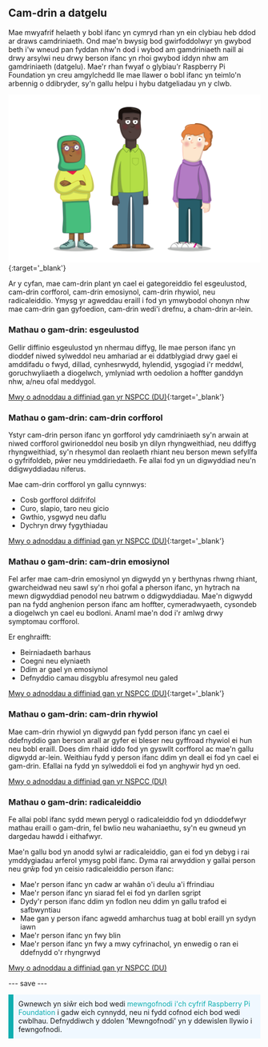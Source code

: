 ## Cam-drin a datgelu

Mae mwyafrif helaeth y bobl ifanc yn cymryd rhan yn ein clybiau heb ddod ar draws camdriniaeth. Ond mae'n bwysig bod gwirfoddolwyr yn gwybod beth i'w wneud pan fyddan nhw'n dod i wybod am gamdriniaeth naill ai drwy arsylwi neu drwy berson ifanc yn rhoi gwybod iddyn nhw am gamdriniaeth (datgelu). Mae'r rhan fwyaf o glybiau'r Raspberry Pi Foundation yn creu amgylchedd lle mae llawer o bobl ifanc yn teimlo'n arbennig o ddibryder, sy'n gallu helpu i hybu datgeliadau yn y clwb.

![Tri o bobl ifanc yn sefyll.](images/7-Diverse-Mix.png){:target='_blank'}

Ar y cyfan, mae cam-drin plant yn cael ei gategoreiddio fel esgeulustod, cam-drin corfforol, cam-drin emosiynol, cam-drin rhywiol, neu radicaleiddio. Ymysg yr agweddau eraill i fod yn ymwybodol ohonyn nhw mae cam-drin gan gyfoedion, cam-drin wedi'i drefnu, a cham-drin ar-lein.

### Mathau o gam-drin: esgeulustod

Gellir diffinio esgeulustod yn nhermau diffyg, lle mae person ifanc yn dioddef niwed sylweddol neu amhariad ar ei ddatblygiad drwy gael ei amddifadu o fwyd, dillad, cynhesrwydd, hylendid, ysgogiad i'r meddwl, goruchwyliaeth a diogelwch, ymlyniad wrth oedolion a hoffter ganddyn nhw, a/neu ofal meddygol.

[Mwy o adnoddau a diffiniad gan yr NSPCC (DU)](https://www.nspcc.org.uk/what-is-child-abuse/types-of-abuse/neglect/){:target='_blank'}

### Mathau o gam-drin: cam-drin corfforol

Ystyr cam-drin person ifanc yn gorfforol ydy camdriniaeth sy'n arwain at niwed corfforol gwirioneddol neu bosib yn dilyn rhyngweithiad, neu ddiffyg rhyngweithiad, sy'n rhesymol dan reolaeth rhiant neu berson mewn sefyllfa o gyfrifoldeb, pŵer neu ymddiriedaeth. Fe allai fod yn un digwyddiad neu'n ddigwyddiadau niferus.

Mae cam-drin corfforol yn gallu cynnwys:

* Cosb gorfforol ddifrifol
* Curo, slapio, taro neu gicio
* Gwthio, ysgwyd neu daflu
* Dychryn drwy fygythiadau

[Mwy o adnoddau a diffiniad gan yr NSPCC (DU)](https://www.nspcc.org.uk/what-is-child-abuse/types-of-abuse/physical-abuse/){:target='_blank'}

### Mathau o gam-drin: cam-drin emosiynol

Fel arfer mae cam-drin emosiynol yn digwydd yn y berthynas rhwng rhiant, gwarcheidwad neu sawl sy'n rhoi gofal a pherson ifanc, yn hytrach na mewn digwyddiad penodol neu batrwm o ddigwyddiadau. Mae'n digwydd pan na fydd anghenion person ifanc am hoffter, cymeradwyaeth, cysondeb a diogelwch yn cael eu bodloni. Anaml mae'n dod i'r amlwg drwy symptomau corfforol.

Er enghraifft:

* Beirniadaeth barhaus
* Coegni neu elyniaeth
* Ddim ar gael yn emosiynol
* Defnyddio camau disgyblu afresymol neu galed

[Mwy o adnoddau a diffiniad gan yr NSPCC (DU)](https://www.nspcc.org.uk/what-is-child-abuse/types-of-abuse/emotional-abuse/){:target='_blank'}

### Mathau o gam-drin: cam-drin rhywiol

Mae cam-drin rhywiol yn digwydd pan fydd person ifanc yn cael ei ddefnyddio gan berson arall ar gyfer ei bleser neu gyffroad rhywiol ei hun neu bobl eraill. Does dim rhaid iddo fod yn gyswllt corfforol ac mae'n gallu digwydd ar-lein. Weithiau fydd y person ifanc ddim yn deall ei fod yn cael ei gam-drin. Efallai na fydd yn sylweddoli ei fod yn anghywir hyd yn oed.

[Mwy o adnoddau a diffiniad gan yr NSPCC (DU)](https://www.nspcc.org.uk/what-is-child-abuse/types-of-abuse/child-sexual-abuse/)

### Mathau o gam-drin: radicaleiddio

Fe allai pobl ifanc sydd mewn perygl o radicaleiddio fod yn ddioddefwyr mathau eraill o gam-drin, fel bwlio neu wahaniaethu, sy'n eu gwneud yn dargedau hawdd i eithafwyr.

Mae'n gallu bod yn anodd sylwi ar radicaleiddio, gan ei fod yn debyg i rai ymddygiadau arferol ymysg pobl ifanc. Dyma rai arwyddion y gallai person neu grŵp fod yn ceisio radicaleiddio person ifanc:

- Mae'r person ifanc yn cadw ar wahân o'i deulu a'i ffrindiau
- Mae'r person ifanc yn siarad fel ei fod yn darllen sgript
- Dydy'r person ifanc ddim yn fodlon neu ddim yn gallu trafod ei safbwyntiau
- Mae gan y person ifanc agwedd amharchus tuag at bobl eraill yn sydyn iawn
- Mae'r person ifanc yn fwy blin
- Mae'r person ifanc yn fwy a mwy cyfrinachol, yn enwedig o ran ei ddefnydd o'r rhyngrwyd

[Mwy o adnoddau a diffiniad gan yr NSPCC (DU)](https://www.nspcc.org.uk/keeping-children-safe/reporting-abuse/dedicated-helplines/protecting-children-from-radicalisation/)

--- save ---

<p style="border-left: solid; border-width:10px; border-color: #0faeb0; background-color: aliceblue; padding: 10px;">
Gwnewch yn siŵr eich bod wedi <span style="color: #0faeb0">mewngofnodi i'ch cyfrif Raspberry Pi Foundation</span> i gadw eich cynnydd, neu ni fydd cofnod eich bod wedi cwblhau. Defnyddiwch y ddolen 'Mewngofnodi' yn y ddewislen llywio i fewngofnodi.
</p>
